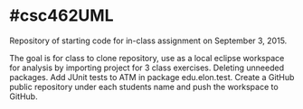 #csc462UML
=======

Repository of starting code for in-class assignment on September 3, 2015.

The goal is for class to clone repository, use as a local eclipse workspace for analysis by importing project for 3 class exercises. Deleting unneeded packages. Add JUnit tests to ATM in package edu.elon.test. Create a GitHub public repository under each students name and push the workspace to GitHub.
